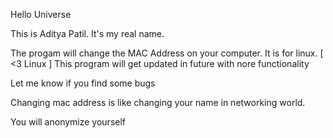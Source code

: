 Hello Universe

This is Aditya Patil. 
It's my real name.

The progam will change the MAC Address on your computer. It is for linux. [ <3 Linux ]
This program will get updated in future with nore functionality

Let me know if you find some bugs

Changing mac address is like changing your name in networking world. 

You will anonymize yourself


